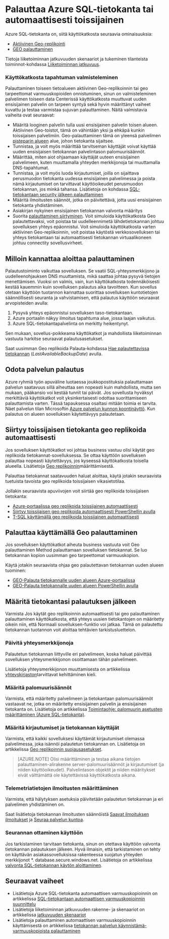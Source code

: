 <properties
   pageTitle="SQL-tietokannan palauttaminen | Microsoft Azure"
   description="Opi palauttamaan tietokannan alueellisen palvelinkeskuksen käyttökatkosta tai virhe Azure SQL tietokanta aktiivinen Geo-replikoinnin ja Geo palauttaminen ominaisuuksia."
   services="sql-database"
   documentationCenter=""
   authors="CarlRabeler"
   manager="jhubbard"
   editor="monicar"/>

<tags
   ms.service="sql-database"
   ms.devlang="NA"
   ms.topic="article"
   ms.tgt_pltfrm="NA"
   ms.workload="NA"
   ms.date="10/13/2016"
   ms.author="carlrab"/>

# <a name="restore-an-azure-sql-database-or-failover-to-a-secondary"></a>Palauttaa Azure SQL-tietokanta tai automaattisesti toissijainen

Azure SQL-tietokanta on, siitä käyttökatkosta seuraavia ominaisuuksia:

- [Aktiivinen Geo-replikointi](sql-database-geo-replication-overview.md)
- [GEO palauttaminen](sql-database-recovery-using-backups.md#point-in-time-restore)

Tietoja liiketoiminnan jatkuvuuden skenaariot ja tukeminen tilanteista toiminnot-kohdassa [Liiketoiminnan jatkuvuus](sql-database-business-continuity.md).

### <a name="prepare-for-the-event-of-an-outage"></a>Käyttökatkosta tapahtuman valmisteleminen

Palauttaminen toiseen tietoalueen aktiivinen Geo-replikoinnin tai geo tarpeettomat varmuuskopioiden onnistuminen, sinun on valmisteleminen palvelimen toiseen data Centerissä käyttökatkosta muuttuvat uuden ensisijainen palvelin on tarpeen syntyä sekä hyvin määrittänyt vaiheet kuvattu ja testaa varmistaa sujuvan palauttaminen. Näitä valmistavia vaiheita ovat seuraavat:

- Määritä looginen palvelin tulla uusi ensisijainen palvelin toisen alueen. Aktiivinen Geo-toistot, tämä on vähintään yksi ja ehkäpä kunkin toissijaisen palvelimiin. Geo-palauttaminen tämä on yleensä palvelimen [pisteparin alueen](../best-practices-availability-paired-regions.md) alue, johon tietokanta sijaitsee.
- Tunnistaa, ja voit myös määrittää tarvitseman käyttäjät voivat käyttää uuden ensisijaisen tietokannan palvelintason palomuurisäännöt.
- Määrittää, miten aiot ohjaamaan käyttäjät uuteen ensisijainen palvelimeen, kuten muuttamalla yhteyden merkkijonoja tai muuttamalla DNS-tapahtumat.
- Tunnistaa, ja voit myös luoda kirjautumiset, joilla on sijaittava perusmuodon tietokanta uudessa ensisijainen palvelimessa ja poista nämä kirjautumiset on tarvittavat käyttöoikeudet perusmuodon tietokannan, jos minkä tahansa. Lisätietoja on kohdassa [SQL-tietokantaan security jälkeen palauttaminen](sql-database-geo-replication-security-config.md)
- Määritä ilmoitusten säännöt, jotka on päivitettävä, jotta uusi ensisijainen tietokanta yhdistäminen.
- Asiakirjan nykyinen ensisijainen tietokannan valvonta määritys
- Suorita [palauttaminen siirtyminen](sql-database-disaster-recovery-drills.md). Voit simuloida käyttökatkosta Geo palautettavaksi, voit poistaa tai uudelleennimetä lähdetietokannan johtuu sovelluksen yhteys epäonnistui. Voit simuloida käyttökatkosta varten aktiivinen Geo-replikoinnin, voit poistaa käytöstä verkkosovelluksen tai yhteys tietokantaan tai automaattisesti tietokannan virtuaalikoneen johtuu connectity sovellusvirheet.

## <a name="when-to-initiate-recovery"></a>Milloin kannattaa aloittaa palauttaminen

Palautustoiminto vaikuttaa sovelluksen. Se vaatii SQL-yhteysmerkkijono ja uudelleenohjauksen DNS muuttamista, mikä saattaa johtaa pysyvä tietojen menettämisen. Vuoksi on valmis, vain, kun käyttökatkosta todennäköisesti kestää kauemmin kuin sovelluksen palautus aika tavoitteen. Kun sovellus otetaan käyttöön tuotannon kannattaa suorittaa sovelluksen kuntotietojen säännöllisesti seuranta ja vahvistamisen, että palautus käyttöön seuraavat arvopisteiden avulla:

1.  Pysyvä yhteys epäonnistui sovelluksen taso-tietokantaan.
2.  Azure portaalin näkyy ilmoitus tapahtuma alue, jossa laajan vaikutus.
3.  Azure SQL-tietokantapalvelinta on merkitty heikentynyt.

Sen mukaan, sovellus-poikkeama käyttökatkot ja mahdollista liiketoiminnan vastuuta harkitse seuraavat palautusasetukset.

Saat uusimman Geo replikoida Palauta-kohdassa [Hae palautettavissa tietokannan](https://msdn.microsoft.com/library/dn800985.aspx) (*LastAvailableBackupDate*) avulla.

## <a name="wait-for-service-recovery"></a>Odota palvelun palautus

Azure ryhmiä työn apuväline luotaessa joukkopostituksia palauttamaan palvelun saatavuus sillä aiheuttaa sen nopeasti kuin mahdollista, mutta sen mukaan, pääkansio voi kestää tunnit tai päivät.  Jos sovellusta hyväksyt merkittäviä käyttökatkot voit yksinkertaisesti odottaa suorittamiseen palauttamista varten. Tässä tapauksessa osaltasi mitään toimia ei tarvita. Näet palvelun tilan Microsoftin [Azure palvelun kunnon koontinäyttö](https://azure.microsoft.com/status/). Kun palautus on alueen sovelluksen käytettävyys palautetaan.

## <a name="failover-to-geo-replicated-secondary-database"></a>Siirtyy toissijaisen tietokanta geo replikoida automaattisesti

Jos sovelluksen käyttökatkot voi johtaa business vastuu olisi käytät geo replikoida tietokannat-sovelluksessa. Se ottaa käyttöön sovelluksen palauttaa nopeasti käytettävyys, jos kyseessä käyttökatkosta toisella alueella. Lisätietoja [Geo replikoinnin](sql-database-geo-replication-portal.md)määrittämisestä.

Palauttaa tietokannat saatavuuden haluat aloittaa, käytä jotakin seuraavista tuetuista tavoista geo replikoida toissijaisen vikasietotilaa.

Jollakin seuraavista apuviivojen voit siirtää geo replikoida toissijaisen tietokanta:

- [Azure-portaalissa geo replikoida toissijainen automaattisesti](sql-database-geo-replication-portal.md)
- [Siirtyy toissijaisen geo replikoida automaattisesti PowerShellin avulla](sql-database-geo-replication-powershell.md)
- [T-SQL käyttämällä geo replikoida toissijainen automaattisesti](sql-database-geo-replication-transact-sql.md)

## <a name="recover-using-geo-restore"></a>Palauttaa käyttämällä Geo palauttaminen

Jos sovelluksen käyttökatkot aiheuta business vastuuta voit Geo palauttaminen Method palauttamaan sovelluksen tietokannat. Se luo tietokannan kopion uusimman geo tarpeettomat varmuuskopion.

Käytä jotakin seuraavista ohjaa geo palautettavan tietokannan uuden alueen tuominen:

- [GEO-Palauta tietokannalle uuden alueen Azure-portaalissa](sql-database-geo-restore-portal.md)
- [GEO-Palauta tietokannalle uuden alueen PowerShellin avulla](sql-database-geo-restore-powershell.md)

## <a name="configure-your-database-after-recovery"></a>Määritä tietokantasi palautuksen jälkeen

Varmista Jos käytät geo replikoinnin automaattisesti tai geo palauttaminen palauttaminen käyttökatkosta, että yhteys uusien tietokantojen on määritetty oikein niin, että Normaali sovelluksen-funktio voi jatkaa. Tämä on palautettu tietokannan tuotannon voit aloittaa tehtävien tarkistusluettelon.

### <a name="update-connection-strings"></a>Päivitä yhteysmerkkijonoja

Palautetun tietokannan liittyville eri palvelimeen, koska haluat päivittää sovelluksen yhteysmerkkijonon osoittamaan tähän palvelimeen.

Lisätietoja yhteysmerkkijonon muuttamisesta on artikkelissa [yhteyskirjaston](sql-database-libraries.md)tarvittavat kehittäminen kieli.

### <a name="configure-firewall-rules"></a>Määritä palomuurisäännöt

Varmista, että määritetty palvelimeen ja tietokantaan palomuurisäännöt vastaavat ne, jotka on määritetty ensisijainen palvelin ja ensisijainen tietokanta on. Lisätietoja on artikkelissa [Toimintaohje: palomuurin asetusten määrittäminen (Azure SQL-tietokanta)](sql-database-configure-firewall-settings.md).


### <a name="configure-logins-and-database-users"></a>Määritä kirjautumiset ja tietokannan käyttäjät

Varmista, että kaikki sovelluksesi käyttämät kirjautumiset olemassa palvelimessa, joka isännöi palautetun tietokannan on. Lisätietoja on artikkelissa [Geo replikoinnin suojausasetukset](sql-database-geo-replication-security-config.md).

>[AZURE.NOTE] Olisi määrittäminen ja testaa aikana tietojen palauttaminen-alirakenne server-palomuurisäännöt ja kirjautumiset (ja niiden käyttöoikeudet). Palvelintason objektit ja niiden määritykset eivät välttämättä ole käytettävissä käyttökatkosta aikana.

### <a name="setup-telemetry-alerts"></a>Telemetriatietojen ilmoitusten määrittäminen

Varmista, että hälytyksen asetuksia päivitetään palautetun tietokannan ja eri palvelimen yhdistäminen on.

Saat lisätietoja tietokannan ilmoitusten säännöistä [Saavat ilmoituksen ilmoitukset](../monitoring-and-diagnostics/insights-receive-alert-notifications.md) ja [Seuraa palvelun kuntoa](../monitoring-and-diagnostics/insights-service-health.md).

### <a name="enable-auditing"></a>Seurannan ottaminen käyttöön

Jos tarkistaminen tarvitaan tietokanta, sinun on otettava käyttöön valvonta tietokannan palautuksen jälkeen. Hyvä ilmaisin, että tarkistaminen on tehty on käyttävän asiakassovelluksissa rakenteessa suojatun yhteyden merkkijonot *. database.secure.windows.net. Lisätietoja on artikkelissa [valvonta SQL-tietokannan käytön aloittaminen](sql-database-auditing-get-started.md).


## <a name="next-steps"></a>Seuraavat vaiheet

- Lisätietoja Azure SQL-tietokanta automaattisen varmuuskopioinnin on artikkelissa [SQL-tietokantaan automaattisen varmuuskopioinnin suunnittelu](sql-database-automated-backups.md)
- Lisätietoja liiketoiminnan jatkuvuuden rakenne- ja skenaariot on artikkelissa [jatkuvuuden skenaariot](sql-database-business-continuity.md)
- Lisätietoja palauttaminen automaattisen varmuuskopioinnin käyttämisestä on artikkelissa [tietokannan palvelun käynnistämä-varmuuskopioista palauttaminen](sql-database-recovery-using-backups.md)
